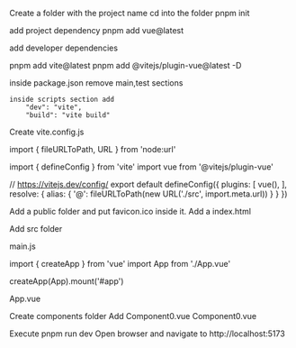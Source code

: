 Create a folder with the project name
cd into the folder
pnpm init

add project dependency
pnpm add vue@latest

add developer dependencies

pnpm add vite@latest 
pnpm add @vitejs/plugin-vue@latest -D

inside package.json
	remove main,test sections

	inside scripts section add
	    "dev": "vite",
	    "build": "vite build"    

Create vite.config.js

import { fileURLToPath, URL } from 'node:url'

import { defineConfig } from 'vite'
import vue from '@vitejs/plugin-vue'

// https://vitejs.dev/config/
export default defineConfig({
  plugins: [
    vue(),
  ],
  resolve: {
    alias: {
      '@': fileURLToPath(new URL('./src', import.meta.url))
    }
  }
})

Add a public folder and put favicon.ico inside it.
Add a index.html

<html>
  <head>
    <link rel="icon" href="/favicon.ico">
    <title>Vue Vite App</title>
  </head>
  <body>
    <div id="app"></div>
    <script type="module" src="/src/main.js"></script>
  </body>
</html>




Add src folder 


main.js


import { createApp } from 'vue'
import App from './App.vue'

createApp(App).mount('#app')


App.vue

<script setup>
import Component0 from './components/Component0.vue'
</script>

<template>
  <header>
    <div class="wrapper">
      <Component0 msg="hello world from vite vue" />
    </div>
  </header>

  <main>
    maina
  </main>
</template>

<style scoped>

</style>

Create components folder
Add Component0.vue
Component0.vue

<script setup>
defineProps({
  msg: {
    type: String,
    required: true
  }
})
</script>

<template>
  <div class="greetings">
    <h1>{{ msg }}</h1>
  </div>
</template>

<style scoped>

</style>

Execute pnpm run dev
Open browser and navigate to http://localhost:5173
